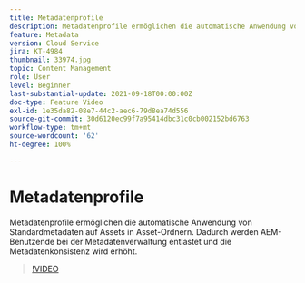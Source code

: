 ```yaml
---
title: Metadatenprofile
description: Metadatenprofile ermöglichen die automatische Anwendung von Standardmetadaten auf Assets in Asset-Ordnern. Dadurch werden AEM-Benutzende bei der Metadatenverwaltung entlastet und die Metadatenkonsistenz wird erhöht.
feature: Metadata
version: Cloud Service
jira: KT-4984
thumbnail: 33974.jpg
topic: Content Management
role: User
level: Beginner
last-substantial-update: 2021-09-18T00:00:00Z
doc-type: Feature Video
exl-id: 1e35da82-08e7-44c2-aec6-79d8ea74d556
source-git-commit: 30d6120ec99f7a95414dbc31c0cb002152bd6763
workflow-type: tm+mt
source-wordcount: '62'
ht-degree: 100%

---
```


# Metadatenprofile

Metadatenprofile ermöglichen die automatische Anwendung von Standardmetadaten auf Assets in Asset-Ordnern. Dadurch werden AEM-Benutzende bei der Metadatenverwaltung entlastet und die Metadatenkonsistenz wird erhöht.

>[!VIDEO](https://video.tv.adobe.com/v/33974?quality=12&learn=on)
